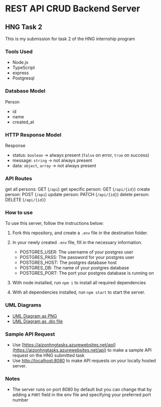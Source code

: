 # REST API CRUD Backend Server
## HNG Task 2
This is my submission for task 2 of the HNG internship program

### Tools Used
- Node.js
- TypeScript
- express
- Postgresql

### Database Model
Person
- id
- name
- created_at

### HTTP Response Model
Response
- status: `boolean` -> always present (`false` on error, `true` on success)
- message: `string` -> not always present
- data: `object`, `array` -> not always present

### API Routes
get all persons: GET (`/api`)
get specific person: GET (`/api/{id}`)
create person: POST (`/api`)
update person: PATCH (`/api/{id}`)
delete person: DELETE (`/api/{id}`)

### How to use
To use this server, follow the instructions below:
1. Fork this repository, and create a `.env` file in the destination folder.

2. In your newly created `.env` file, fill in the necessary information.
	- POSTGRES_USER: The username of your postgres user
	- POSTGRES_PASS: The password for your postgres user
	- POSTGRES_HOST: The postgres database host
	- POSTGRES_DB: The name of your postgres database
	- POSTGRES_PORT: The port your postgres database is running on

3. With node installed, run `npm i` to install all required dependencies

4. With all dependencies installed, run `npm start` to start the server.

### UML Diagrams
- [UML Diagram as PNG](https://github.com/DreadedHippy/hng_stage_2/blob/master/UML.png)
- [UML Diagram as .dio file](https://github.com/DreadedHippy/hng_stage_2/blob/master/UML.dio)

### Sample API Request
- Use [https://aizonhngtasks.azurewebsites.net/api](https://aizonhngtasks.azurewebsites.net/api) to make a sample API request on the HNG submitted task
- Use [http://localhost:8080](http://localhost:8080) to make API requests on your locally hosted server.

### Notes
- The server runs on port 8080 by default but you can change that by adding a `PORT` field in the env file and specifying your preferred port number



